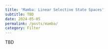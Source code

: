 ```yaml
---
title: 'Mamba: Linear Selective State Spaces'
subtitle: TBD
date: 2024-05-05
permalink: /posts/mamba/
category: Filter
---
```



TBD
